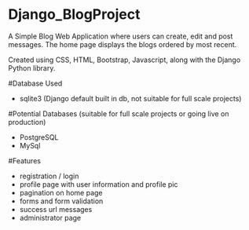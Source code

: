 # Django_BlogProject

A Simple Blog Web Application where users can create, edit and post messages. 
The home page displays the blogs ordered by most recent. 

Created using CSS, HTML, Bootstrap, Javascript, along with the Django Python library. 

#Database Used
 - sqlite3 (Django default built in db, not suitable for full scale projects)
 
#Potential Databases (suitable for full scale projects or going live on production)
 - PostgreSQL
 - MySql

#Features
 - registration / login
 - profile page with user information and profile pic
 - pagination on home page
 - forms and form validation
 - success url messages
 - administrator page
